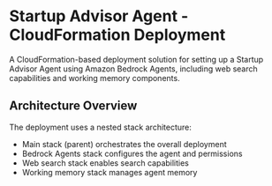 # Startup Advisor Agent - CloudFormation Deployment

A CloudFormation-based deployment solution for setting up a Startup Advisor Agent using Amazon Bedrock Agents, including web search capabilities and working memory components.

## Architecture Overview

The deployment uses a nested stack architecture:

- Main stack (parent) orchestrates the overall deployment
- Bedrock Agents stack configures the agent and permissions
- Web search stack enables search capabilities
- Working memory stack manages agent memory
